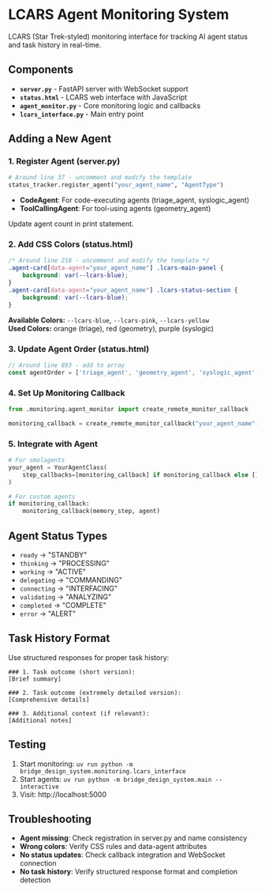 # LCARS Agent Monitoring System

LCARS (Star Trek-styled) monitoring interface for tracking AI agent status and task history in real-time.

## Components

- **`server.py`** - FastAPI server with WebSocket support
- **`status.html`** - LCARS web interface with JavaScript  
- **`agent_monitor.py`** - Core monitoring logic and callbacks
- **`lcars_interface.py`** - Main entry point

## Adding a New Agent

### 1. Register Agent (server.py)
```python
# Around line 37 - uncomment and modify the template
status_tracker.register_agent("your_agent_name", "AgentType")
```
- **CodeAgent**: For code-executing agents (triage_agent, syslogic_agent)
- **ToolCallingAgent**: For tool-using agents (geometry_agent)

Update agent count in print statement.

### 2. Add CSS Colors (status.html)
```css
/* Around line 218 - uncomment and modify the template */
.agent-card[data-agent="your_agent_name"] .lcars-main-panel {
    background: var(--lcars-blue);
}
.agent-card[data-agent="your_agent_name"] .lcars-status-section {
    background: var(--lcars-blue);
}
```

**Available Colors:** `--lcars-blue`, `--lcars-pink`, `--lcars-yellow`  
**Used Colors:** orange (triage), red (geometry), purple (syslogic)

### 3. Update Agent Order (status.html)
```javascript
// Around line 893 - add to array
const agentOrder = ['triage_agent', 'geometry_agent', 'syslogic_agent', 'your_agent_name'];
```

### 4. Set Up Monitoring Callback
```python
from .monitoring.agent_monitor import create_remote_monitor_callback

monitoring_callback = create_remote_monitor_callback("your_agent_name")
```

### 5. Integrate with Agent
```python
# For smolagents
your_agent = YourAgentClass(
    step_callbacks=[monitoring_callback] if monitoring_callback else []
)

# For custom agents
if monitoring_callback:
    monitoring_callback(memory_step, agent)
```

## Agent Status Types

- `ready` → "STANDBY"
- `thinking` → "PROCESSING" 
- `working` → "ACTIVE"
- `delegating` → "COMMANDING"
- `connecting` → "INTERFACING"
- `validating` → "ANALYZING"
- `completed` → "COMPLETE"
- `error` → "ALERT"

## Task History Format

Use structured responses for proper task history:
```
### 1. Task outcome (short version):
[Brief summary]

### 2. Task outcome (extremely detailed version):
[Comprehensive details]

### 3. Additional context (if relevant):
[Additional notes]
```

## Testing

1. Start monitoring: `uv run python -m bridge_design_system.monitoring.lcars_interface`
2. Start agents: `uv run python -m bridge_design_system.main --interactive`
3. Visit: http://localhost:5000

## Troubleshooting

- **Agent missing**: Check registration in server.py and name consistency
- **Wrong colors**: Verify CSS rules and data-agent attributes
- **No status updates**: Check callback integration and WebSocket connection
- **No task history**: Verify structured response format and completion detection